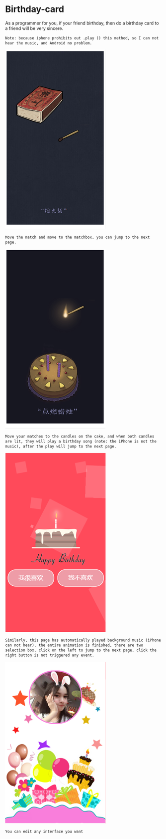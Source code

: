 # Birthday-card
As a programmer for you, if your friend birthday, then do a birthday card to a friend will be very sincere.
```
Note: because iphone prohibits out .play () this method, so I can not hear the music, and Android no problem.
```
![Image text](https://raw.githubusercontent.com/KatheRinegdfn/Birthday-card/master/images/2017-09-11_020008.png)
```
Move the match and move to the matchbox, you can jump to the next page.
```
![Image text](https://raw.githubusercontent.com/KatheRinegdfn/Birthday-card/master/images/2017-09-11_020410.png)
```
Move your matches to the candles on the cake, and when both candles are lit, they will play a birthday song (note: the iPhone is not the music), after the play will jump to the next page.
```
![Image text](https://raw.githubusercontent.com/KatheRinegdfn/Birthday-card/master/images/2017-09-11_020505.png)
```
Similarly, this page has automatically played background music (iPhone can not hear), the entire animation is finished, there are two selection box, click on the left to jump to the next page, click the right button is not triggered any event.
```
![Image text](https://raw.githubusercontent.com/KatheRinegdfn/Birthday-card/master/images/2017-09-11_020551.png)
```
You can edit any interface you want
```
